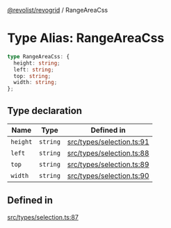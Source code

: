 [@revolist/revogrid](README.md) / RangeAreaCss

# Type Alias: RangeAreaCss

```ts
type RangeAreaCss: {
  height: string;
  left: string;
  top: string;
  width: string;
};
```

## Type declaration

| Name | Type | Defined in |
| ------ | ------ | ------ |
| `height` | `string` | [src/types/selection.ts:91](https://github.com/revolist/revogrid/blob/541ed3c2070ab701e47c29bb6172b17d19a08816/src/types/selection.ts#L91) |
| `left` | `string` | [src/types/selection.ts:88](https://github.com/revolist/revogrid/blob/541ed3c2070ab701e47c29bb6172b17d19a08816/src/types/selection.ts#L88) |
| `top` | `string` | [src/types/selection.ts:89](https://github.com/revolist/revogrid/blob/541ed3c2070ab701e47c29bb6172b17d19a08816/src/types/selection.ts#L89) |
| `width` | `string` | [src/types/selection.ts:90](https://github.com/revolist/revogrid/blob/541ed3c2070ab701e47c29bb6172b17d19a08816/src/types/selection.ts#L90) |

## Defined in

[src/types/selection.ts:87](https://github.com/revolist/revogrid/blob/541ed3c2070ab701e47c29bb6172b17d19a08816/src/types/selection.ts#L87)
